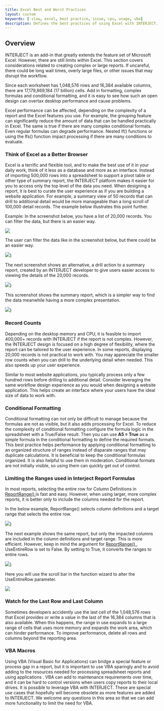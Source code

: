 ```yaml
---
title: Excel Best and Worst Practices
layout: custom
keywords: [ slow, excel, best practice, issue, cpu, usage, vba]
description: Defines the best practices of using Excel with INTERJECT. 
---
```


##  **Overview**

INTERJECT is an add-in that greatly extends the feature set of Microsoft Excel. However, there are still limits within Excel. This section covers considerations related to creating complex or large reports. If uncareful, there could be long wait times, overly large files, or other issues that may disrupt the workflow. 

Since each worksheet has 1,048,576 rows and 16,384 available columns, there are 17,179,869,184 (17 billion) cells. Add in formatting, complex formulas and conditional formatting, and it is easy to see how such an open design can overtax desktop performance and cause problems. 

Excel performance can be affected, depending on the complexity of a report and the Excel features you use. For example, the grouping feature can significantly reduce the amount of data that can be handled practically in Excel. The same is true if there are many complex conditional formats. Even regular formulas can degrade performance. Nested If() functions or using the Ifs() function impact processing if there are many conditions to evaluate. 

###  Think of Excel as a Better Browser 

Excel is a terrific and flexible tool, and to make the best use of it in your daily work, think of it less as a database and more as an interface. Instead of importing 500,000 rows into a spreadsheet to support a pivot table or other type of summary report, the INTERJECT platform makes it easier for you to access only the top level of the data you need. When designing a report, it is best to curate the user experience as if you are building a website application. For example, a summary view of 50 records that can drill to additional detail would be more manageable than a long scroll of 100,000 detail records. The example below illustrates this point further. 

Example:  In the screenshot below, you have a list of 20,000 records. You can filter the data, but there is an easier way. 

![](/images/ExcelBestPractices/ExcelBestAndWorstThinkOfExcel1.jpg)

  


The user can filter the data like in the screenshot below, but there could be an easier way. 

![](/images/ExcelBestPractices/ExcelBestAndWorstThinkOfExcel2.jpg))

  


The next screenshot shows an alternative, a drill action to a summary report, created by an INTERJECT developer to give users easier access to viewing the details of the 20,000 records. 

![](/images/ExcelBestPractices/ExcelBestAndWorstThinkOfExcel3.jpg))

  


This screenshot shows the summary report, which is a simpler way to find the data meanwhile having a more complex presentation. 

![](/images/ExcelBestPractices/ExcelBestAndWorstThinkOfExcel4.jpg))

###  Record Counts 

Depending on the desktop memory and CPU, it is feasible to import 400,000+ records with INTERJECT if the report is not complex. However, the INTERJECT design is focused on a high degree of flexibility, where the report can be tailored to the user experience. In some reports, displaying 20,000 records is not practical to work with. You may appreciate the smaller row counts when you can drill to the underlying detail when needed. This also speeds up your user experience. 

Similar to most website applications, you typically process only a few hundred rows before drilling to additional detail. Consider leveraging the same workflow design experience as you would when designing a website application. This helps create an interface where your users have the ideal size of data to work with. 

###  Conditional Formatting 

Conditional formatting can not only be difficult to manage because the formulas are not as visible, but it also adds processing for Excel. To reduce the complexity of conditional formatting configure the formula logic in the spreadsheet with a True/False result. Then you can use **A5 = True** as a simple formula in the conditional formatting to define the required formats. This best practice helps performance by applying conditional formatting to an organized structure of ranges instead of disparate ranges that may duplicate calculations. It is beneficial to keep the conditional formulas organized. It is also helpful to use them in moderation. Conditional formats are not initially visible, so using them can quickly get out of control. 

###  Limiting the Ranges used in Interject Report Formulas 

In most reports, selecting the entire row for Column Definitions in [ ReportRange() ](wIndex/ReportRange_61702199.html) is fast and easy. However, when using larger, more complex reports, it is better only to include the columns needed for the report. 

In the below example, ReportRange() selects column definitions and a target range that selects the entire row. 

![](/images/ExcelBestPractices/ExceBestAndWorstPractices1.jpg))

The next example shows the same report, but only the impacted columns are included in the column definitions and target range. This is more efficient. However, keep in mind the argument for [ ReportRange() ](/wIndex/ReportRange_61702199.html) , UseEntireRow is set to False. By setting to True, it converts the ranges to entire rows. 

![](/images/ExcelBestPractices/ExceBestAndWorstPractices2.jpg))

  


Here you will use the scroll bar in the function wizard to alter the UseEntireRow parameter. 

![](/images/ExcelBestPractices/ExcelBestAndWorstLimitingRange2Redo.jpg)

###  Watch for the Last Row and Last Column 

Sometimes developers accidently use the last cell of the 1,048,576 rows that Excel provides or write a value in the last of the 16,384 columns that is also available. When this happens, the range in use expands to a large range of cells that uses more memory and expands the work area, which can hinder performance. To improve performance, delete all rows and columns beyond the reporting area. 

###  VBA Macros 

Using VBA (Visual Basic for Applications) can bridge a special feature or process gap in a report, but it is important to use VBA sparingly and to avoid adding to the resources needed for processing spreadsheet reports and using applications . VBA can add to maintenance requirements over time, and it can be hard to control versions when users copy reports to their local drives. It is possible to leverage VBA with INTERJECT. These are special use cases that hopefully will become obsolete as more features are added to INTERJECT. We welcome any questions in this area so that we can add more functionality to limit the need for VBA. 
